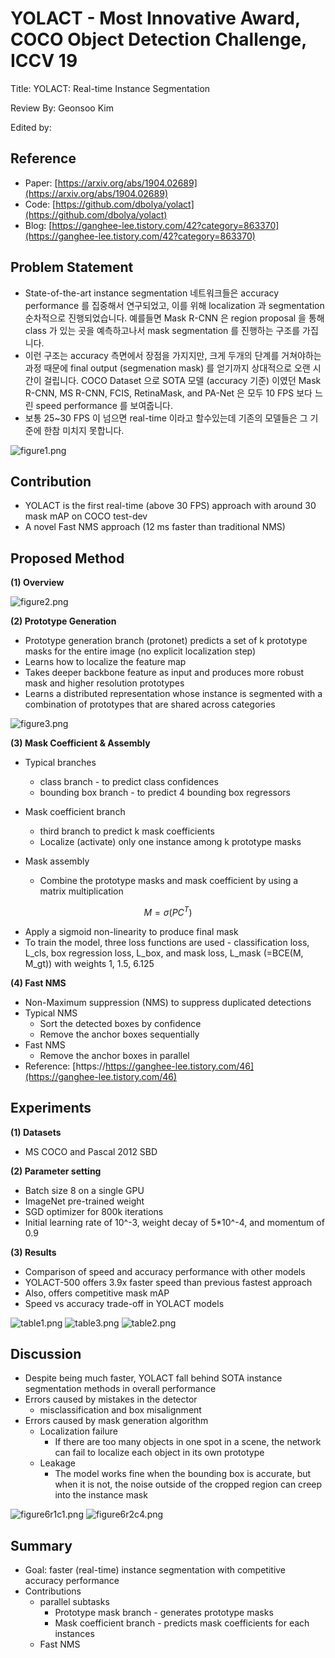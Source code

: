 # YOLACT - Most Innovative Award, COCO Object Detection Challenge, ICCV 19

Title: YOLACT: Real-time Instance Segmentation

Review By: Geonsoo Kim

Edited by:

## Reference

- Paper: [https://arxiv.org/abs/1904.02689](https://arxiv.org/abs/1904.02689)
- Code: [https://github.com/dbolya/yolact](https://github.com/dbolya/yolact)
- Blog: [https://ganghee-lee.tistory.com/42?category=863370](https://ganghee-lee.tistory.com/42?category=863370)

## Problem Statement

- State-of-the-art instance segmentation 네트워크들은 accuracy performance 를 집중해서 연구되었고, 이를 위해 localization 과
segmentation 순차적으로 진행되었습니다. 예를들면 Mask R-CNN 은 region proposal 을 통해 class 가 있는 곳을 예측하고나서 mask segmentation 를 
진행하는 구조를 가집니다.
- 이런 구조는 accuracy 측면에서 장점을 가지지만, 크게 두개의 단계를 거쳐야하는 과정 때문에 final output (segmenation mask) 를 얻기까지 상대적으로 
오랜 시간이 걸립니다. COCO Dataset 으로 SOTA 모델 (accuracy 기준) 이였던 Mask R-CNN, MS R-CNN, FCIS, RetinaMask, and PA-Net 은 모두
10 FPS 보다 느린 speed performance 를 보여줍니다. 
- 보통 25~30 FPS 이 넘으면 real-time 이라고 할수있는데 기존의 모델들은 그 기준에 한참 미치지 못합니다.

![figure1.png](pic/YOLACT/figure1.png)


## Contribution

- YOLACT is the first real-time (above 30 FPS) approach with around 30 mask mAP on COCO test-dev
- A novel Fast NMS approach (12 ms faster than traditional NMS)

## Proposed Method

**(1) Overview**

![figure2.png](pic/YOLACT/figure2.png)


**(2) Prototype Generation**

- Prototype generation branch (protonet) predicts a set of k prototype masks for the entire image (no explicit localization step)
- Learns how to localize the feature map
- Takes deeper backbone feature as input and produces more robust mask and higher resolution prototypes
- Learns a distributed representation whose instance is segmented with a combination of prototypes that are shared
across categories 

![figure3.png](pic/YOLACT/figure3.png) 

**(3) Mask Coefficient & Assembly**

- Typical branches
  - class branch - to predict class confidences
  - bounding box branch - to predict 4 bounding box regressors
  
- Mask coefficient branch
  - third branch to predict k mask coefficients
  - Localize (activate) only one instance among k prototype masks  

- Mask assembly
  - Combine the prototype masks and mask coefficient by using a matrix multiplication

$$M=\sigma(PC^{T})$$

  - Apply a sigmoid non-linearity to produce final mask
  - To train the model, three loss functions are used - classification loss, L_cls, box regression loss, L_box, 
and mask loss, L_mask (=BCE(M, M_gt)) with weights 1, 1.5, 6.125


**(4) Fast NMS**

- Non-Maximum suppression (NMS) to suppress duplicated detections
- Typical NMS
  - Sort the detected boxes by confidence
  - Remove the anchor boxes sequentially
- Fast NMS
  - Remove the anchor boxes in parallel
- Reference: [https://https://ganghee-lee.tistory.com/46](https://ganghee-lee.tistory.com/46)

## Experiments

**(1) Datasets**

- MS COCO and Pascal 2012 SBD

**(2) Parameter setting**

- Batch size 8 on a single GPU
- ImageNet pre-trained weight
- SGD optimizer for 800k iterations
- Initial learning rate of 10^-3, weight decay of 5*10^-4, and momentum of 0.9

**(3) Results**

- Comparison of speed and accuracy performance with other models
- YOLACT-500 offers 3.9x faster speed than previous fastest approach
- Also, offers competitive mask mAP
- Speed vs accuracy trade-off in YOLACT models

![table1.png](pic/YOLACT/table1.png) 
![table3.png](pic/YOLACT/table3.png) 
![table2.png](pic/YOLACT/table2.png) 

## Discussion

- Despite being much faster, YOLACT fall behind SOTA instance segmentation methods in overall performance
- Errors caused by mistakes in the detector
  - misclassification and box misalignment
- Errors caused by mask generation algorithm
  - Localization failure
    - If there are too many objects in one spot in a scene, the network can fail to localize each object in its own prototype
  - Leakage
    - The model works fine when the bounding box is accurate, but when it is not, the noise outside of the cropped region
    can creep into the instance mask

![figure6r1c1.png](pic/YOLACT/figure6r1c1.png) 
![figure6r2c4.png](pic/YOLACT/figure6r2c4.png) 


## Summary

- Goal: faster (real-time) instance segmentation with competitive accuracy performance
- Contributions
  - parallel subtasks
    - Prototype mask branch - generates prototype masks
    - Mask coefficient branch - predicts mask coefficients for each instances
  - Fast NMS




